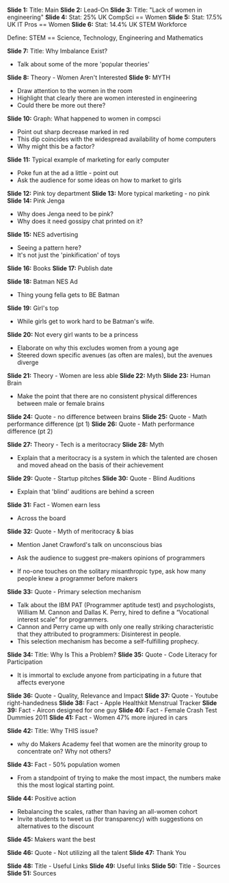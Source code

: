 **Slide 1:** Title: Main
**Slide 2:** Lead-On
**Slide 3:** Title: "Lack of women in engineering"
**Slide 4:** Stat: 25% UK CompSci == Women
**Slide 5:** Stat: 17.5% UK IT Pros == Women
**Slide 6:** Stat: 14.4% UK STEM Workforce

Define: STEM == Science, Technology, Engineering and Mathematics

**Slide 7:** Title: Why Imbalance Exist?

* Talk about some of the more 'popular theories'

**Slide 8:** Theory - Women Aren't Interested
**Slide 9:** MYTH

* Draw attention to the women in the room
* Highlight that clearly there are women interested in engineering
* Could there be more out there?

**Slide 10:** Graph: What happened to women in compsci

* Point out sharp decrease marked in red
* This dip coincides with the widespread availability of home computers
* Why might this be a factor?

**Slide 11:** Typical example of marketing for early computer

* Poke fun at the ad a little - point out
* Ask the audience for some ideas on how to market to girls

**Slide 12:** Pink toy department
**Slide 13:** More typical marketing - no pink
**Slide 14:** Pink Jenga

* Why does Jenga need to be pink?
* Why does it need gossipy chat printed on it?

**Slide 15:** NES advertising

* Seeing a pattern here?
* It's not just the 'pinkification' of toys

**Slide 16:** Books
**Slide 17:** Publish date

**Slide 18:** Batman NES Ad

* Thing young fella gets to BE Batman

**Slide 19:** Girl's top

* While girls get to work hard to be Batman's wife.

**Slide 20:** Not every girl wants to be a princess

* Elaborate on why this excludes women from a young age
* Steered down specific avenues (as often are males), but the avenues diverge

**Slide 21:** Theory - Women are less able
**Slide 22:** Myth
**Slide 23:** Human Brain

* Make the point that there are no consistent physical differences between male or female brains

**Slide 24:** Quote - no difference between brains
**Slide 25:** Quote - Math performance difference (pt 1)
**Slide 26:** Quote - Math performance difference (pt 2)

**Slide 27:** Theory - Tech is a meritocracy
**Slide 28:** Myth

* Explain that a meritocracy is a system in which the talented are chosen and moved ahead on the basis of their achievement

**Slide 29:** Quote - Startup pitches
**Slide 30:** Quote - Blind Auditions

* Explain that 'blind' auditions are behind a screen

**Slide 31:** Fact - Women earn less

* Across the board

**Slide 32:** Quote - Myth of meritocracy & bias

* Mention Janet Crawford's talk on unconscious bias

* Ask the audience to suggest pre-makers opinions of programmers
* If no-one touches on the solitary misanthropic type, ask how many people knew a programmer before makers

**Slide 33:** Quote - Primary selection mechanism

* Talk about the IBM PAT (Programmer aptitude test) and psychologists, William M. Cannon and Dallas K. Perry, hired to define a “Vocational interest scale” for programmers.
* Cannon and Perry came up with only one really striking characteristic that they attributed to programmers: Disinterest in people.
* This selection mechanism has become a self-fulfilling prophecy.

**Slide 34:** Title: Why Is This a Problem?
**Slide 35:** Quote - Code Literacy for Participation

* It is immortal to exclude anyone from participating in a future that affects everyone

**Slide 36:** Quote - Quality, Relevance and Impact
**Slide 37:** Quote - Youtube right-handedness
**Slide 38:** Fact - Apple Healthkit Menstrual Tracker
**Slide 39:** Fact - Aircon designed for one guy
**Slide 40:** Fact - Female Crash Test Dummies 2011
**Slide 41:** Fact - Women 47% more injured in cars

**Slide 42:** Title: Why THIS issue?

* why do Makers Academy feel that women are the minority group to concentrate on? Why not others?

**Slide 43:** Fact - 50% population women

* From a standpoint of trying to make the most impact, the numbers make this the most logical starting point.

**Slide 44:** Positive action

* Rebalancing the scales, rather than having an all-women cohort
* Invite students to tweet us (for transparency) with suggestions on alternatives to the discount

**Slide 45:** Makers want the best

**Slide 46:** Quote - Not utilizing all the talent
**Slide 47:** Thank You

**Slide 48:** Title - Useful Links
**Slide 49:** Useful links
**Slide 50:** Title - Sources
**Slide 51:** Sources
